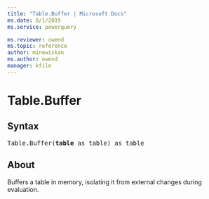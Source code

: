 ```yaml
---
title: "Table.Buffer | Microsoft Docs"
ms.date: 8/1/2019
ms.service: powerquery

ms.reviewer: owend
ms.topic: reference
author: minewiskan
ms.author: owend
manager: kfile
---
```

# Table.Buffer

## Syntax

<pre>
Table.Buffer(<b>table</b> as table) as table
</pre>
  
## About  
Buffers a table in memory, isolating it from external changes during evaluation.
